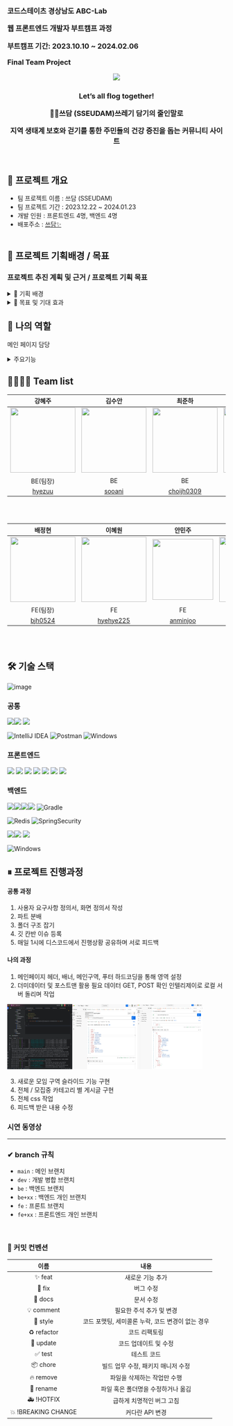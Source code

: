 <h3>
코드스테이츠 경상남도 ABC-Lab

웹 프론트엔드 개발자 부트캠프 과정

부트캠프 기간: 2023.10.10 ~ 2024.02.06

Final Team Project

</h3>

<p align="center">
  <img src="https://ifh.cc/g/foMwhL.jpg">
</p>
<h3 align='center'> 
<p>Let’s all flog together!</p> 🏃🏻쓰담 (SSEUDAM)쓰레기 담기의 줄인말로

지역 생태계 보호와 걷기를 통한 주민들의 건강 증진을 돕는 커뮤니티 사이트 </h3>

<br>

## 🚩 프로젝트 개요

- 팀 프로젝트 이름 : 쓰담 (SSEUDAM)
- 팀 프로젝트 기간 : 2023.12.22 ~ 2024.01.23
- 개발 인원 : 프론트엔드 4명, 백엔드 4명
- 배포주소 : [쓰담✨](http://ssdam.s3-website.ap-northeast-2.amazonaws.com/)
  <br>
  <br>

## 🤔 프로젝트 기획배경 / 목표

### 프로젝트 추진 계획 및 근거 / 프로젝트 기획 목표

<details>
<summary>
🤔 기획 배경
</summary>

1. 운동은 하고싶은데 동기가 부족하거나, 작게나마 뿌듯함을 느끼고 싶은 분들, 지역 주민들과 함께 참여하고 건강 증진을 위한 운동 기회를 제공하기 위함
2. 수업시간에 배운 기술들을 종합적으로 활용할 수 있다.
</details>

<details>
<summary>
🧗 목표 및 기대 효과
</summary>

1. 수업시간에 배운 내용을 바탕으로 커뮤니티 사이트 개발에 필요한 전반적인 기술 습득
2. 프로젝트 수행 과정에서 협업 능력과 문제 해결 능력 향상
3. 플로깅을 통해 사회적으로 소통하며 활동량을 높인다.
4. 환경보호와 건강을 동시에 고려하는 활동으로 사용자들에게 지속가능한 라이프 스타일의 중요성을 일깨운다.
5. 사용자들은 쓰레기 수거와 운동의 조합으로 건강한 라이프스타일을 즐기며 만족감을 느낄 수 있다.
</details>

## 👣 나의 역할

메인 페이지 담당

<details>
<summary>
주요기능
</summary>

1. 전체, 모집중 게시글 조회
   1. 게시글 생성시 최근 게시글, 마감일 표시
2. 새로운 모임 게시글 조회
   1. 게시글 생성시 new, 마감일 표시
3. todoList 조회
4. 관리자, 새 글쓰기, 로그인, 회원가입 페이지
   이동
5. 스크롤위치 표시, 스크롤 위치 입력 후 이동,
   페이지 최 상단 이동
6. 부트스트랩 반응형 레이아웃 기준 디자인 적용
</details>

## 👩‍💻👨‍💻 Team list

|                                                                 **강혜주**                                                                 |                                                                 **김수안**                                                                 |                                                                 **최준하**                                                                 |                                                                 **조은희**                                                                 |
| :----------------------------------------------------------------------------------------------------------------------------------------: | :----------------------------------------------------------------------------------------------------------------------------------------: | :----------------------------------------------------------------------------------------------------------------------------------------: | :----------------------------------------------------------------------------------------------------------------------------------------: |
| <img src="https://github.com/codestates-seb/abc02_002/assets/118452650/f316cf92-de9c-472b-80b3-8e98eae90e93" width="150px" height="150px"> | <img src="https://github.com/codestates-seb/abc02_002/assets/118452650/ae043c41-5b33-4a5c-a7ab-0af2ca31cd06" width="150px" height="150px"> | <img src="https://github.com/codestates-seb/abc02_002/assets/118452650/6c1cc0e2-8455-4044-a71b-4fab234faa9f" width="150px" height="150px"> | <img src="https://github.com/codestates-seb/abc02_002/assets/118452650/e118b13e-d2e7-4e52-81ef-c35bed264eb6" width="150px" height="150px"> |
|                                                                  BE(팀장)                                                                  |                                                                     BE                                                                     |                                                                     BE                                                                     |                                                                     BE                                                                     |
|                                                    [hyezuu](https://github.com/hyezuu)                                                     |                                                    [sooani](https://github.com/sooani)                                                     |                                                [choijh0309](https://github.com/choijh0309)                                                 |                                                  [eunhee78](https://github.com/eunhee78)                                                   |

<br><br>

|                                                                                                         **배정현**                                                                                                         |                                                                                                         **이혜원**                                                                                                         |                                                                          **안민주**                                                                           |                                                                                                                      **김윤한**                                                                                                                      |
| :------------------------------------------------------------------------------------------------------------------------------------------------------------------------------------------------------------------------: | :------------------------------------------------------------------------------------------------------------------------------------------------------------------------------------------------------------------------: | :-----------------------------------------------------------------------------------------------------------------------------------------------------------: | :--------------------------------------------------------------------------------------------------------------------------------------------------------------------------------------------------------------------------------------------------: |
| <img src="https://i.namu.wiki/i/dCfctGiBtIhlNvrYVKHez9BMIyUZAwd5-N35oTRXxuZs_KRkDOK9laZuXxcf2IJmlA6kVInSeQ7h5XjGS3MUuc_eAanFwTPQ1OkuuS80kwp8gYrbYIguJMvLqlxYntSMRY2UFlZLuSk8erpT40dfNw.webp" width="150px" height="150px"> | <img src="https://i.namu.wiki/i/srbCqpZfNdcLJfOm91Z9BAncS862x9vsQPx0U5l62Y7yBz23iexnelKuZ8916D2NkEtQv5emlPMUGZczv6gZTelexPgnJSSdXbntOUtMUaxQrkpNUnCWv2GwM-FGQm4h76CWIy8i2RJX39Y-cA3qOg.webp" width="150px" height="150px"> | <img src="https://static.wikia.nocookie.net/catchteeniepin/images/5/58/Sandping_render_1.png/revision/latest?cb=20231104013915" width="140px" height="140px"> | <img src="https://postfiles.pstatic.net/MjAyMjA2MjBfMjgy/MDAxNjU1NzEyNTM3OTc4.I4oQofjsZsjhPim9lSrhhlQn6yz91Rr9p1cICafjPt4g.sjqLPeofHTzVZeOfYtxrz0gw2SHRqqCIsTR1dcBhBfAg.PNG.0104849/2022-06-20_17;08;23.PNG?type=w773" width="150px" height="150px"> |
|                                                                                                          FE(팀장)                                                                                                          |                                                                                                             FE                                                                                                             |                                                                              FE                                                                               |                                                                                                                          FE                                                                                                                          |
|                                                                                           [bjh0524](https://github.com/bjh0524)                                                                                            |                                                                                         [hyehye225](https://github.com/hyehye225)                                                                                          |                                                            [anminjoo](https://github.com/anminjoo)                                                            |                                                                                                      [YunHanKIM](https://github.com/YunHanKIM)                                                                                                       |

<br><br>

## 🛠 기술 스택

![image](https://github.com/codestates-seb/abc02_002/assets/118452650/60fc2529-6f19-4a69-932a-75c0549433e3)

### 공통

<img src="https://img.shields.io/badge/Github-181717?style=for-the-badge&logo=Github&logoColor=white"><img src="https://img.shields.io/badge/Git-F05032?style=for-the-badge&logo=Git&logoColor=white">
<img src="https://img.shields.io/badge/Notion-000000?style=for-the-badge&logo=Notion&logoColor=white">

![IntelliJ IDEA](https://img.shields.io/badge/IntelliJIDEA-000000.svg?style=for-the-badge&logo=intellij-idea&logoColor=white)
![Postman](https://img.shields.io/badge/Postman-FF6C37?style=for-the-badge&logo=postman&logoColor=white)
![Windows](https://img.shields.io/badge/macOS-000000?style=for-the-badge&logo=macos&logoColor=white)
<br>

### 프론트엔드

<img src="https://img.shields.io/badge/html5-E34F26?style=for-the-badge&logo=html5&logoColor=white"> <img src="https://img.shields.io/badge/css-1572B6?style=for-the-badge&logo=css3&logoColor=white"> <img src="https://img.shields.io/badge/javascript-F7DF1E?style=for-the-badge&logo=javascript&logoColor=black"> <img src="https://img.shields.io/badge/react-61DAFB?style=for-the-badge&logo=react&logoColor=black"> <img src="https://img.shields.io/badge/Axios-181717?style=for-the-badge&logo=Axios&logoColor=white"> <img src="https://img.shields.io/badge/Redux Toolkit-764ABC?style=for-the-badge&logo=Redux&logoColor=white">
<img src="https://img.shields.io/badge/Amazon S3-569A31?style=for-the-badge&logo=amazons3&logoColor=white">

### 백엔드

<img src="https://img.shields.io/badge/Spring-6DB33F?style=for-the-badge&logo=Spring&logoColor=white"><img src="https://img.shields.io/badge/Spring Boot-6DB33F?style=for-the-badge&logo=Spring Boot&logoColor=white"><img src="https://img.shields.io/badge/Java-007396?style=for-the-badge&logo=Java&logoColor=white"><img src="https://img.shields.io/badge/MySQL-4479A1?style=for-the-badge&logo=MySQL&logoColor=white">
![Gradle](https://img.shields.io/badge/Gradle-02303A.svg?style=for-the-badge&logo=Gradle&logoColor=white)

![Redis](https://img.shields.io/badge/redis-%23DD0031.svg?style=for-the-badge&logo=redis&logoColor=white)
![SpringSecurity](https://img.shields.io/badge/SpringSecurity-6DB33F.svg?style=for-the-badge&logo=SpringSecurity&logoColor=white)

<img src="https://img.shields.io/badge/Amazon AWS-232F3E?style=for-the-badge&logo=Amazon AWS&logoColor=white"><img src="https://img.shields.io/badge/Amazon RDS-527FFF?style=for-the-badge&logo=amazonrds&logoColor=white">
<img src="https://img.shields.io/badge/Amazon EC2-FF9900?style=for-the-badge&logo=amazonec2&logoColor=white">

![Windows](https://img.shields.io/badge/Windows-0078D6?style=for-the-badge&logo=windows&logoColor=white)

## ⏸ 프로젝트 진행과정

#### 공통 과정

1. 사용자 요구사항 정의서, 화면 정의서 작성
2. 파트 분배
3. 폴더 구조 잡기
4. 깃 칸반 이슈 등록
5. 매일 1시에 디스코드에서 진행상황 공유하며 서로 피드백

#### 나의 과정

1. 메인페이지 헤더, 배너, 메인구역, 푸터 하드코딩을 통해 영역 설정
2. 더미데이터 및 포스트맨 활용 필요 데이터 GET, POST 확인 인텔리제이로 로컬 서버 돌리며 작업
   
<img src="./img/server.png" width="150px" height="150px"><img src="./img/post.png" width="150px" height="150px"><img src="./img/get.png" width="150px" height="150px">

3. 새로운 모임 구역 슬라이드 기능 구현
4. 전체 / 모집중 카테고리 별 게시글 구현
5. 전체 css 작업
6. 피드백 받은 내용 수정

### 시연 동영상

---

### **✔ branch 규칙**

- `main` : 메인 브랜치
- `dev` : 개발 병합 브랜치
- `be` : 백엔드 브랜치
- `be+xx` : 백엔드 개인 브랜치
- `fe` : 프론트 브랜치
- `fe+xx` : 프론트엔드 개인 브랜치

<br>

### 🌟 커밋 컨벤션

|        이름         |                       내용                        |
| :-----------------: | :-----------------------------------------------: |
|       ✨ feat       |                 새로운 기능 추가                  |
|       🐛 fix        |                     버그 수정                     |
|       📝 docs       |                     문서 수정                     |
|     💡 comment      |             필요한 주석 추가 및 변경              |
|      🎨 style       | 코드 포맷팅, 세미콜론 누락, 코드 변경이 없는 경우 |
|     ♻️ refactor     |                   코드 리팩토링                   |
|      🔧 update      |               코드 업데이트 및 수정               |
|       ✅ test       |                    테스트 코드                    |
|      📦 chore       |        빌드 업무 수정, 패키지 매니저 수정         |
|      🔥 remove      |            파일을 삭제하는 작업만 수행            |
|      🚚 rename      |        파일 혹은 폴더명을 수정하거나 옮김         |
|     🚑 !HOTFIX      |             급하게 치명적인 버그 고침             |
| 💥 !BREAKING CHANGE |                  커다란 API 변경                  |
